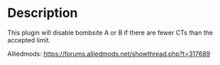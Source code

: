 # Description
This plugin will disable bombsite A or B if there are fewer CTs than the accepted limit.

Alliedmods: https://forums.alliedmods.net/showthread.php?t=317689
